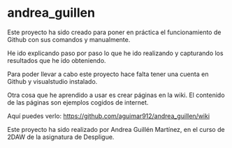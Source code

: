 # andrea_guillen

Este proyecto ha sido creado para poner en práctica el funcionamiento de Github con sus comandos y manualmente.

He ido explicando paso por paso lo que he ido realizando y capturando los resultados que he ido obteniendo.

Para poder llevar a cabo este proyecto hace falta tener una cuenta en Github y visualstudio instalado.

Otra cosa que he aprendido a usar es crear páginas en la wiki. El contenido de las páginas son ejemplos cogidos de internet.

Aquí puedes verlo: https://github.com/aguimar912/andrea_guillen/wiki

Este proyecto ha sido realizado por Andrea Guillén Martínez, en el curso de 2DAW de la asignatura de Despligue.

